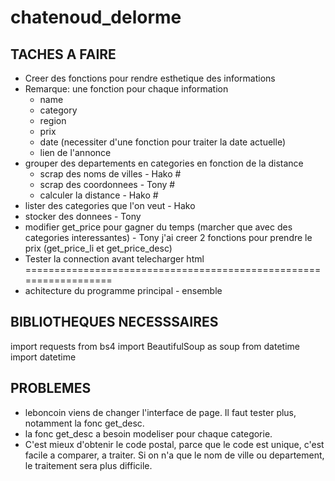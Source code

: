 # chatenoud_delorme

## TACHES A FAIRE
- Creer des fonctions pour rendre esthetique des informations
- Remarque: une fonction pour chaque information
    - name
    - category
    - region
    - prix
    - date (necessiter d'une fonction pour traiter la date actuelle)
    - lien de l'annonce
- grouper des departements en categories en fonction de la distance
    - scrap des noms de villes - Hako #
    - scrap des coordonnees - Tony #
    - calculer la distance - Hako #
- lister des categories que l'on veut - Hako
- stocker des donnees - Tony
- modifier get_price pour gagner du temps (marcher que avec des categories interessantes) - Tony
j'ai creer 2 fonctions pour prendre le prix (get_price_li et get_price_desc)
- Tester la connection avant telecharger html
==================================================================
- achitecture du programme principal - ensemble



## BIBLIOTHEQUES NECESSSAIRES
import requests
from bs4 import BeautifulSoup as soup
from datetime import datetime

## PROBLEMES
- leboncoin viens de changer l'interface de page. Il faut tester plus, notamment la fonc get_desc.
- la fonc get_desc a besoin modeliser pour chaque categorie.
- C'est mieux d'obtenir le code postal, parce que le code est unique, c'est facile a comparer, a traiter. Si on n'a que le nom de ville ou departement, le traitement sera plus difficile.
